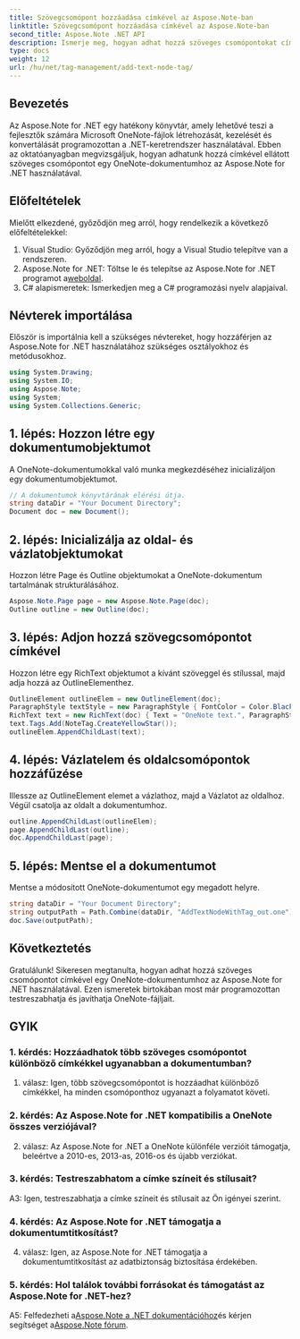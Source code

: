 ```yaml
---
title: Szövegcsomópont hozzáadása címkével az Aspose.Note-ban
linktitle: Szövegcsomópont hozzáadása címkével az Aspose.Note-ban
second_title: Aspose.Note .NET API
description: Ismerje meg, hogyan adhat hozzá szöveges csomópontokat címkékkel a OneNote-dokumentumokhoz az Aspose.Note for .NET használatával.
type: docs
weight: 12
url: /hu/net/tag-management/add-text-node-tag/
---
```

## Bevezetés

Az Aspose.Note for .NET egy hatékony könyvtár, amely lehetővé teszi a fejlesztők számára Microsoft OneNote-fájlok létrehozását, kezelését és konvertálását programozottan a .NET-keretrendszer használatával. Ebben az oktatóanyagban megvizsgáljuk, hogyan adhatunk hozzá címkével ellátott szöveges csomópontot egy OneNote-dokumentumhoz az Aspose.Note for .NET használatával.

## Előfeltételek

Mielőtt elkezdené, győződjön meg arról, hogy rendelkezik a következő előfeltételekkel:

1. Visual Studio: Győződjön meg arról, hogy a Visual Studio telepítve van a rendszeren.
2.  Aspose.Note for .NET: Töltse le és telepítse az Aspose.Note for .NET programot a[weboldal](https://releases.aspose.com/note/net/).
3. C# alapismeretek: Ismerkedjen meg a C# programozási nyelv alapjaival.

## Névterek importálása

Először is importálnia kell a szükséges névtereket, hogy hozzáférjen az Aspose.Note for .NET használatához szükséges osztályokhoz és metódusokhoz.

```csharp
using System.Drawing;
using System.IO;
using Aspose.Note;
using System;
using System.Collections.Generic;
```

## 1. lépés: Hozzon létre egy dokumentumobjektumot

A OneNote-dokumentumokkal való munka megkezdéséhez inicializáljon egy dokumentumobjektumot.

```csharp
// A dokumentumok könyvtárának elérési útja.
string dataDir = "Your Document Directory";
Document doc = new Document();
```

## 2. lépés: Inicializálja az oldal- és vázlatobjektumokat

Hozzon létre Page és Outline objektumokat a OneNote-dokumentum tartalmának strukturálásához.

```csharp
Aspose.Note.Page page = new Aspose.Note.Page(doc);
Outline outline = new Outline(doc);
```

## 3. lépés: Adjon hozzá szövegcsomópontot címkével

Hozzon létre egy RichText objektumot a kívánt szöveggel és stílussal, majd adja hozzá az OutlineElementhez.

```csharp
OutlineElement outlineElem = new OutlineElement(doc);
ParagraphStyle textStyle = new ParagraphStyle { FontColor = Color.Black, FontName = "Arial", FontSize = 10 };
RichText text = new RichText(doc) { Text = "OneNote text.", ParagraphStyle = textStyle };
text.Tags.Add(NoteTag.CreateYellowStar());
outlineElem.AppendChildLast(text);
```

## 4. lépés: Vázlatelem és oldalcsomópontok hozzáfűzése

Illessze az OutlineElement elemet a vázlathoz, majd a Vázlatot az oldalhoz. Végül csatolja az oldalt a dokumentumhoz.

```csharp
outline.AppendChildLast(outlineElem);
page.AppendChildLast(outline);
doc.AppendChildLast(page);
```

## 5. lépés: Mentse el a dokumentumot

Mentse a módosított OneNote-dokumentumot egy megadott helyre.

```csharp
string dataDir = "Your Document Directory";
string outputPath = Path.Combine(dataDir, "AddTextNodeWithTag_out.one");
doc.Save(outputPath);
```

## Következtetés

Gratulálunk! Sikeresen megtanulta, hogyan adhat hozzá szöveges csomópontot címkével egy OneNote-dokumentumhoz az Aspose.Note for .NET használatával. Ezen ismeretek birtokában most már programozottan testreszabhatja és javíthatja OneNote-fájljait.

## GYIK

### 1. kérdés: Hozzáadhatok több szöveges csomópontot különböző címkékkel ugyanabban a dokumentumban?

1. válasz: Igen, több szövegcsomópontot is hozzáadhat különböző címkékkel, ha minden csomóponthoz ugyanazt a folyamatot követi.

### 2. kérdés: Az Aspose.Note for .NET kompatibilis a OneNote összes verziójával?

2. válasz: Az Aspose.Note for .NET a OneNote különféle verzióit támogatja, beleértve a 2010-es, 2013-as, 2016-os és újabb verziókat.

### 3. kérdés: Testreszabhatom a címke színeit és stílusait?

A3: Igen, testreszabhatja a címke színeit és stílusait az Ön igényei szerint.

### 4. kérdés: Az Aspose.Note for .NET támogatja a dokumentumtitkosítást?

4. válasz: Igen, az Aspose.Note for .NET támogatja a dokumentumtitkosítást az adatbiztonság biztosítása érdekében.

### 5. kérdés: Hol találok további forrásokat és támogatást az Aspose.Note for .NET-hez?

 A5: Felfedezheti a[Aspose.Note a .NET dokumentációhoz](https://reference.aspose.com/note/net/)és kérjen segítséget a[Aspose.Note fórum](https://forum.aspose.com/c/note/28).